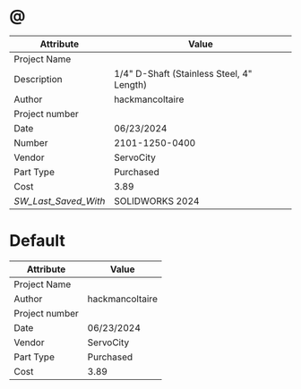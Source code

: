 # @
| Attribute | Value |
| ---  | ---     |
| Project Name |  |
| Description | 1/4&quot; D-Shaft (Stainless Steel, 4&quot; Length) |
| Author | hackmancoltaire |
| Project number |  |
| Date | 06/23/2024 |
| Number | 2101-1250-0400 |
| Vendor | ServoCity |
| Part Type | Purchased |
| Cost | 3.89 |
| _SW_Last_Saved_With_ | SOLIDWORKS 2024 |
# Default
| Attribute | Value |
| ---  | ---     |
| Project Name |  |
| Author | hackmancoltaire |
| Project number |  |
| Date | 06/23/2024 |
| Vendor | ServoCity |
| Part Type | Purchased |
| Cost | 3.89 |
